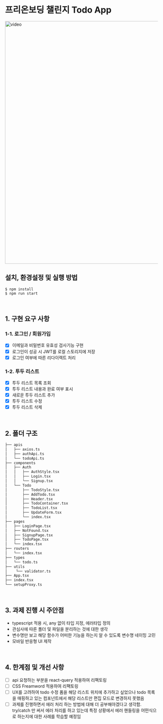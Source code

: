 # 프리온보딩 챌린지 Todo App

<img width="800" alt="video" src="https://user-images.githubusercontent.com/79828924/185189817-5bbba31e-ac6a-4f5c-b7cf-99540db5557c.gif">

<br>

## 설치, 환경설정 및 실행 방법

```
$ npm install
$ npm run start
```

<br>

## 1. 구현 요구 사항

### 1-1. 로그인 / 회원가입

- [x] 이메일과 비밀번호 유효성 검사기능 구현
- [x] 로그인이 성공 시 JWT를 로컬 스토리지에 저장
- [x] 로그인 여부에 따른 리다이렉트 처리

### 1-2. 투두 리스트

- [x] 투두 리스트 목록 조회
- [x] 투두 리스트 내용과 완료 여부 표시
- [x] 새로운 투두 리스트 추가
- [x] 투두 리스트 수정
- [x] 투두 리스트 삭제

<br>

## 2. 폴더 구조

```bash
├── apis
│   ├── axios.ts
│   ├── authApi.ts
│   └── todoApi.ts
├── components
│   ├── Auth
│   │   ├── AuthStyle.tsx
│   │   ├── Login.tsx
│   │   └── Signup.tsx
│   └── Todo
│       ├── TodoStyle.tsx
│       ├── AddTodo.tsx
│       ├── Header.tsx
│       ├── TodoContainer.tsx
│       ├── TodoList.tsx
│       ├── UpdateForm.tsx
│       └── index.tsx
├── pages
│   ├── LoginPage.tsx
│   ├── NotFound.tsx
│   ├── SignupPage.tsx
│   ├── TodoPage.tsx
│   └── index.tsx
├── routers
│   └── index.tsx
├── types
│   └── todo.ts
├── utils
│    └── validator.ts
├── App.tsx
├── index.tsx
└── setupProxy.ts
```

<br>

## 3. 과제 진행 시 주안점

- typescript 적용 시, any 없이 타입 지정, 에러타입 정의
- 관심사에 따른 폴더 및 파일을 분리하는 것에 대한 생각
- 변수명만 보고 해당 함수가 어떠한 기능을 하는지 알 수 있도록 변수명 네이밍 고민
- 모바일 반응형 UI 제작

<br>

## 4. 한계점 및 개선 사항

- [ ] api 요청하는 부분을 react-query 적용하여 리팩토링
- [ ] CSS Freamword 적용하여 리팩토링
- [ ] UX를 고려하여 todo 수정 폼을 해당 리스트 위치에 추가하고 싶었으나 todo 목록을 매핑하고 있는 컴포넌트에서 해당 리스트만 편집 모드로 변경하지 못했음
- [ ] 과제를 진행하면서 에러 처리 하는 방법에 대해 더 공부해야겠다고 생각함. try/catch 만 써서 에러 처리를 하고 있는데 특정 상황에서 에러 핸들링을 어떤식으로 하는지에 대한 사례를 학습할 예정임
